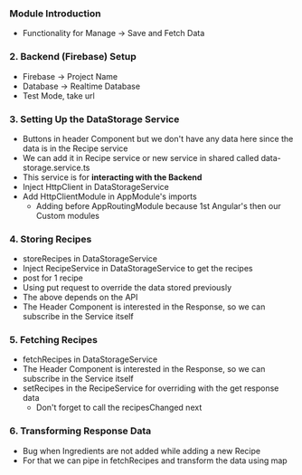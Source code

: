 ### Module Introduction

* Functionality for Manage -> Save and Fetch Data

### 2. Backend (Firebase) Setup

* Firebase -> Project Name
* Database -> Realtime Database
* Test Mode, take url

### 3. Setting Up the DataStorage Service

* Buttons in header Component but we don't have any data here since the data is in the Recipe service
* We can add it in Recipe service or new service in shared called data-storage.service.ts
* This service is for **interacting with the Backend**
* Inject HttpClient in DataStorageService
* Add HttpClientModule in AppModule's imports 
  * Adding before AppRoutingModule because 1st Angular's then our Custom modules

### 4. Storing Recipes

* storeRecipes in DataStorageService
* Inject RecipeService in DataStorageService to get the recipes
* post for 1 recipe
* Using put request to override the data stored previously
* The above depends on the API
* The Header Component is interested in the Response, so we can subscribe in the Service itself

### 5. Fetching Recipes

* fetchRecipes in DataStorageService
* The Header Component is interested in the Response, so we can subscribe in the Service itself
* setRecipes in the RecipeService for overriding with the get response data
  * Don't forget to call the recipesChanged next

### 6. Transforming Response Data

* Bug when Ingredients are not added while adding a new Recipe
* For that we can pipe in fetchRecipes and transform the data using map